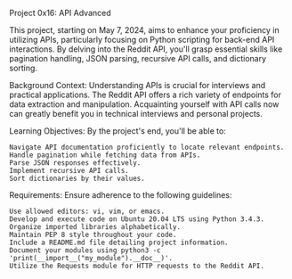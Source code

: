 Project 0x16: API Advanced

This project, starting on May 7, 2024, aims to enhance your proficiency in utilizing APIs, particularly focusing on Python scripting for back-end API interactions. By delving into the Reddit API, you'll grasp essential skills like pagination handling, JSON parsing, recursive API calls, and dictionary sorting.

Background Context:
Understanding APIs is crucial for interviews and practical applications. The Reddit API offers a rich variety of endpoints for data extraction and manipulation. Acquainting yourself with API calls now can greatly benefit you in technical interviews and personal projects.

Learning Objectives:
By the project's end, you'll be able to:

    Navigate API documentation proficiently to locate relevant endpoints.
    Handle pagination while fetching data from APIs.
    Parse JSON responses effectively.
    Implement recursive API calls.
    Sort dictionaries by their values.

Requirements:
Ensure adherence to the following guidelines:

    Use allowed editors: vi, vim, or emacs.
    Develop and execute code on Ubuntu 20.04 LTS using Python 3.4.3.
    Organize imported libraries alphabetically.
    Maintain PEP 8 style throughout your code.
    Include a README.md file detailing project information.
    Document your modules using python3 -c 'print(__import__("my_module").__doc__)'.
    Utilize the Requests module for HTTP requests to the Reddit API.
